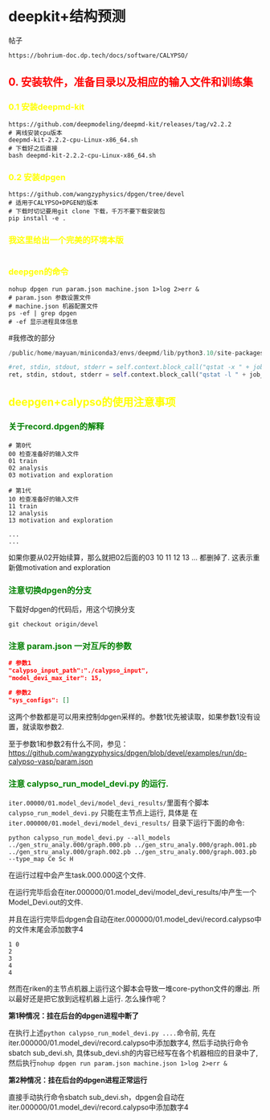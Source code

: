 # deepkit+结构预测


帖子
```shell
https://bohrium-doc.dp.tech/docs/software/CALYPSO/

```


##  <span style="color:red">  0. 安装软件，准备目录以及相应的输入文件和训练集

###  <span style="color:yellow"> 0.1 安装deepmd-kit
```shell
https://github.com/deepmodeling/deepmd-kit/releases/tag/v2.2.2
# 离线安装cpu版本
deepmd-kit-2.2.2-cpu-Linux-x86_64.sh
# 下载好之后直接
bash deepmd-kit-2.2.2-cpu-Linux-x86_64.sh
```

###  <span style="color:yellow"> 0.2 安装dpgen
```shell
https://github.com/wangzyphysics/dpgen/tree/devel
# 适用于CALYPSO+DPGEN的版本
# 下载时切记要用git clone 下载，千万不要下载安装包
pip install -e .
```

###  <span style="color:yellow"> 我这里给出一个完美的环境本版
```shell

```

###  <span style="color:yellow"> deepgen的命令
```shell
nohup dpgen run param.json machine.json 1>log 2>err &
# param.json 参数设置文件
# machine.json 机器配置文件
ps -ef | grep dpgen
# -ef 显示进程具体信息
```


#我修改的部分

```python
/public/home/mayuan/miniconda3/envs/deepmd/lib/python3.10/site-packages/dpdispatcher/machines/pbs.py

#ret, stdin, stdout, stderr = self.context.block_call("qstat -x " + job_id)
ret, stdin, stdout, stderr = self.context.block_call("qstat -l " + job_id)
```


##  <span style="color:yellow"> deepgen+calypso的使用注意事项

###  <span style="color:green"> 关于record.dpgen的解释
```shell
# 第0代
00 检查准备好的输入文件 
01 train
02 analysis
03 motivation and exploration

# 第1代
10 检查准备好的输入文件 
11 train
12 analysis
13 motivation and exploration

...
...

```

如果你要从02开始续算，那么就把02后面的03 10 11 12 13 ... 都删掉了. 这表示重新做motivation and exploration

###  <span style="color:green"> 注意切换dpgen的分支

下载好dpgen的代码后，用这个切换分支
```shell
git checkout origin/devel
```

###  <span style="color:green"> 注意 param.json 一对互斥的参数

```json
# 参数1
"calypso_input_path":"./calypso_input",        
"model_devi_max_iter": 15,
```

```json
# 参数2
"sys_configs": []
```

这两个参数都是可以用来控制dpgen采样的。参数1优先被读取，如果参数1没有设置，就读取参数2. 

至于参数1和参数2有什么不同，参见：https://github.com/wangzyphysics/dpgen/blob/devel/examples/run/dp-calypso-vasp/param.json

###  <span style="color:green"> 注意 calypso_run_model_devi.py 的运行. 

`iter.00000/01.model_devi/model_devi_results/`里面有个脚本`calypso_run_model_devi.py` 只能在主节点上运行, 具体是 在`iter.000000/01.model_devi/model_devi_results/` 目录下运行下面的命令:
```shell
python calypso_run_model_devi.py --all_models ../gen_stru_analy.000/graph.000.pb ../gen_stru_analy.000/graph.001.pb ../gen_stru_analy.000/graph.002.pb ../gen_stru_analy.000/graph.003.pb --type_map Ce Sc H
```

在运行过程中会产生task.000.000这个文件. 

在运行完毕后会在iter.000000/01.model_devi/model_devi_results/中产生一个Model_Devi.out的文件. 

并且在运行完毕后dpgen会自动在iter.000000/01.model_devi/record.calypso中的文件末尾会添加数字4

```shell
1 0
2 
3
4
4
```

然而在riken的主节点机器上运行这个脚本会导致一堆core-python文件的爆出. 所以最好还是把它放到远程机器上运行. 怎么操作呢？

**第1种情况：挂在后台的dpgen进程中断了**

在执行上述`python calypso_run_model_devi.py ....`命令前, 先在iter.000000/01.model_devi/record.calypso中添加数字4, 然后手动执行命令sbatch sub_devi.sh, 具体sub_devi.sh的内容已经写在各个机器相应的目录中了, 然后执行` nohup dpgen run param.json machine.json 1>log 2>err &
`

**第2种情况：挂在后台的dpgen进程正常运行**

直接手动执行命令sbatch sub_devi.sh，dpgen会自动在iter.000000/01.model_devi/record.calypso中添加数字4